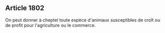 Article 1802
----
On peut donner à cheptel toute espèce d'animaux susceptibles de croît ou de
profit pour l'agriculture ou le commerce.
